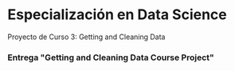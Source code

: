 # Especialización en Data Science
Proyecto de Curso 3: Getting and Cleaning Data
### Entrega "Getting and Cleaning Data Course Project"
